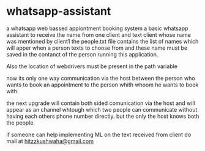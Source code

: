 # whatsapp-assistant 
a whatsapp web bassed appiontment booking system
a basic whatsapp assistant to receive the name from one client and text client whose name was mentioned by client1
the people.txt file contains the list of names which will apper when a person texts to choose from and these name must be saved in the contanct of the person running this application.

Also the location of webdrivers must be present in the path variable

now its only one way communication via the host between the person who wants to book an appointment to the person whith whoom he wants to book with.

the next upgrade will contain both sided comunication via the host and will appear as an channel whtough which two people can communicate without having each others phone number directly. but the only the host knows both the people.

if someone can help implementing ML on the text received from client do mail at hitzzkushwaha@gmail.com
